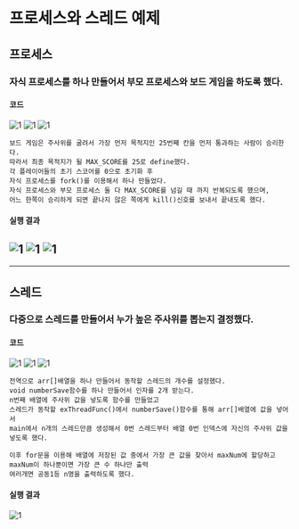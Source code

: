 # 프로세스와 스레드 예제
## 프로세스
### 자식 프로세스를 하나 만들어서 부모 프로세스와 보드 게임을 하도록 했다.
#### 코드
![1](/img4/process_code1_1.JPG)
![1](/img4/process_code2.JPG)
![1](/img4/process_code3.JPG)

```
보드 게임은 주사위를 굴려서 가장 먼저 목적지인 25번째 칸을 먼저 통과하는 사람이 승리한다.
따라서 최종 목적지가 될 MAX_SCORE를 25로 define했다.
각 플레이어들의 초기 스코어를 0으로 초기화 후
자식 프로세스를 fork()를 이용해서 하나 만들었다.
자식 프로세스와 부모 프로세스 둘 다 MAX_SCORE를 넘길 때 까지 반복되도록 했으며,
어느 한쪽이 승리하게 되면 끝나지 않은 쪽에게 kill()신호를 보내서 끝내도록 했다.
```
#### 실행 결과
![1](/img4/process_result1.JPG)
![1](/img4/process_result2.JPG)
![1](/img4/process_result3.JPG)
---
---
## 스레드
### 다중으로 스레드를 만들어서 누가 높은 주사위를 뽑는지 결정했다.
#### 코드
![1](/img4/thread_code1.JPG)
![1](/img4/thread_code2.JPG)
![1](/img4/thread_code3.JPG)
```
전역으로 arr[]배열을 하나 만들어서 동작할 스레드의 개수를 설정했다.
void numberSave함수를 하나 만들어서 인자를 2개 받는다.
n번째 배열에 주사위 값을 넣도록 함수를 만들었고
스레드가 동작할 exThreadFunc()에서 numberSave()함수를 통해 arr[]배열에 값을 넣어서
main에서 n개의 스레드만큼 생성해서 0번 스레드부터 배열 0번 인덱스에 자신의 주사위 값을 넣도록 했다.

이후 for문을 이용해 배열에 저장된 값 중에서 가장 큰 값을 찾아서 maxNum에 할당하고
maxNum이 하나뿐이면 가장 큰 수 하나만 출력
여러개면 공동1등 n명을 출력하도록 했다.
```
#### 실행 결과
![1](/img4/thread_result1.JPG)


